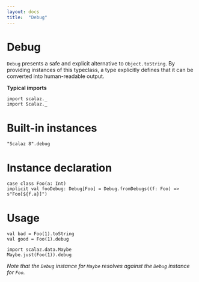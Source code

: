 ```yaml
---
layout: docs
title:  "Debug"
---
```


# Debug

`Debug` presents a safe and explicit alternative to `Object.toString`.
By providing instances of this typeclass, a type explicitly defines that it can be converted into human-readable output.

**Typical imports**

```tut:silent
import scalaz._
import Scalaz._
```

# Built-in instances

```tut
"Scalaz 8".debug
```

# Instance declaration

```tut
case class Foo(a: Int)
implicit val fooDebug: Debug[Foo] = Debug.fromDebugs((f: Foo) => s"Foo[${f.a}]")
```

# Usage

```tut
val bad = Foo(1).toString
val good = Foo(1).debug

import scalaz.data.Maybe
Maybe.just(Foo(1)).debug
```

*Note that the `Debug` instance for `Maybe` resolves against the `Debug` instance for `Foo`.*
